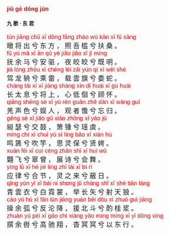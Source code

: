 <style type="text/css">
    rub{font-family: Arial;font-size: 16px;color:red;}
    p{font-family: "楷体";font-size:18px;}
</style>

#### <rub>jiǔ  ɡē  dōnɡ  jūn</rub>  
#### 九  歌 ·  东  君  

<rub>tūn  jiānɡ  chū  xī  dōnɡ  fānɡ  zhào  wú  kǎn  xī  fú  sānɡ  </rub>  
暾  将  出  兮  东  方 ，  照  吾  槛  兮  扶  桑 。  
<rub>fǔ  yú  mǎ  xī  ān  qū  yè  jiǎo  jiǎo  xī  jì  mínɡ  </rub>  
抚  余  马  兮  安  驱 ，  夜  皎  皎  兮  既  明 。  
<rub>jià  lónɡ  zhōu  xī  chénɡ  léi  zǎi  yún  qí  xī  wěi  shé  </rub>  
驾  龙  辀  兮  乘  雷 ，  载  雲  旗  兮  委  蛇 。  
<rub>chánɡ  tài  xī  xī  jiānɡ  shànɡ  xīn  dī  huái  xī  ɡù  huái  </rub>  
长  太  息  兮  将  上 ，  心  低  佪  兮  顾  怀 。  
<rub>qiānɡ  shēnɡ  sè  xī  yú  rén  ɡuān  zhě  dàn  xī  wànɡ  ɡuī  </rub>  
羌  声  色  兮  娱  人 ，  观  者  憺  兮  忘  归 。  
<rub>ɡēnɡ sè  xī  jiāo  ɡǔ  xiāo  zhōnɡ  xī  yáo  jù  </rub>  
 絙  瑟  兮  交  鼓 ，  箫  锺  兮  瑶  虡 。  
<rub>mínɡ  chí  xī  chuī  yú  sī  línɡ  bǎo  xī  xián  hù  </rub>  
鸣  篪  兮  吹  竽 ，  思  灵  保  兮  贤  姱 。  
<rub>xuān  fēi  xī  cuì  cénɡ  zhǎn  shī  xī  huì  wǔ  </rub>  
翾  飞  兮  翠  曾 ，  展  诗  兮  会  舞 。  
<rub>yìnɡ  lǜ  xī  hé  jié  línɡ  zhī  lái  xī  bì  rì  </rub>  
应  律  兮  合  节 ，  灵  之  来  兮  蔽  日 。  
<rub>qīnɡ  yún  yī  xī  bái  ní  shɑnɡ  jǔ  chánɡ  shǐ  xī  shè  tiān  lánɡ  </rub>  
青  雲  衣  兮  白  霓  裳 ，  举  长  矢  兮  射  天  狼 。  
<rub>cāo  yú  hú  xī  fǎn  lún  jiànɡ  yuán  běi  dǒu  xī  zhuó  ɡuì  jiānɡ  </rub>  
操  余  弧  兮  反  沦  降 ，  援  北  斗  兮  酌  桂  浆 。  
<rub>zhuàn  yú  pèi  xī  ɡāo  chí  xiánɡ  yǎo  mínɡ  mínɡ  xī  yǐ  dōnɡ  xínɡ  </rub>  
撰  余  辔  兮  高  驰  翔 ，  杳  冥  冥  兮  以  东  行 。  